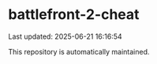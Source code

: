 # battlefront-2-cheat

Last updated: 2025-06-21 16:16:54

This repository is automatically maintained.

